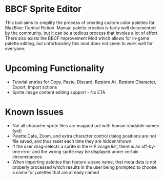 # BBCF Sprite Editor

This tool aims to simplify the process of creating custom color palettes for BlazBlue: Central Fiction. 
Manual palette creation is fairly well documented by the community, but it can be a tedious process that 
involes a lot of effort. There also exists the BBCF Improvement Mod which allows for in-game palette editing, 
but unfortunately this mod does not seem to work well for everyone.

# Upcoming Functionality

* Tutorial entries for Copy, Paste, Discard, Restore All, Restore Character, Export, Import actions
* Sprite image content editing support - No ETA

# Known Issues

* Not all character sprite files are mapped out with human readable names (yet)
* Palette Data, Zoom, and extra character control dialog positions are not file saved, and thus reset each time 
they are hidden/shown
* If the user drag-selects a sprite in the HIP image list, there is an off-by-one error and the wrong sprite 
may be displayed under certain circumstances
* When importing palettes that feature a save name, that meta data is not properly processed which results in the user 
being prompted to choose a name for palettes that are already named
